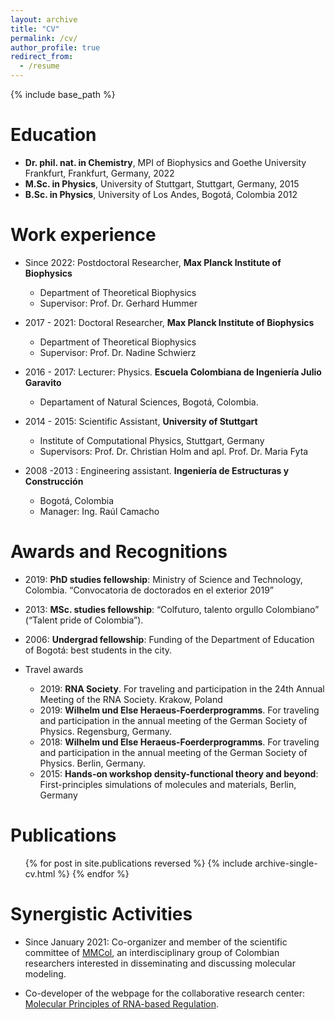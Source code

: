 ```yaml
---
layout: archive
title: "CV"
permalink: /cv/
author_profile: true
redirect_from:
  - /resume
---
```


{% include base_path %}

Education
======
* <b>Dr. phil. nat. in Chemistry</b>, MPI of Biophysics and Goethe University Frankfurt, Frankfurt, Germany, 2022
* <b>M.Sc. in Physics</b>, University of Stuttgart, Stuttgart, Germany, 2015
* <b>B.Sc. in Physics</b>, University of Los Andes, Bogotá, Colombia 2012

Work experience
======
* Since 2022: Postdoctoral Researcher, <b>Max Planck Institute of Biophysics</b>
  * Department of Theoretical Biophysics
  * Supervisor: Prof. Dr. Gerhard Hummer

* 2017 - 2021: Doctoral Researcher, <b>Max Planck Institute of Biophysics</b>
  * Department of Theoretical Biophysics
  * Supervisor: Prof. Dr. Nadine Schwierz

* 2016 - 2017: Lecturer: Physics. <b>Escuela Colombiana de Ingeniería Julio Garavito</b>
  * Departament of Natural Sciences, Bogotá, Colombia.

* 2014 - 2015: Scientific Assistant, <b>University of Stuttgart</b>
  * Institute of Computational Physics, Stuttgart, Germany
  * Supervisors: Prof. Dr. Christian Holm and apl. Prof. Dr. Maria Fyta

* 2008 -2013 : Engineering assistant. <b>Ingeniería de Estructuras y Construcción</b>
  * Bogotá, Colombia
  * Manager: Ing. Raúl Camacho
  
Awards and Recognitions
======
* 2019: <b>PhD studies fellowship</b>: Ministry of Science and Technology, Colombia. “Convocatoria de doctorados en el exterior 2019”
* 2013: <b>MSc. studies fellowship</b>: “Colfuturo, talento orgullo Colombiano” (“Talent pride of Colombia”).
* 2006: <b>Undergrad fellowship</b>: Funding of the Department of Education of Bogotá: best students in the city.

* Travel awards
  * 2019: <b>RNA Society</b>. For traveling and participation in the 24th Annual Meeting of the RNA Society. Krakow, Poland 
  * 2019: <b>Wilhelm und Else Heraeus-Foerderprogramms</b>. For traveling and participation in the annual meeting of the German Society of Physics. Regensburg, Germany.
  * 2018: <b>Wilhelm und Else Heraeus-Foerderprogramms</b>. For traveling and participation in the annual meeting of the German Society of Physics. Berlin, Germany.
  * 2015: <b>Hands-on workshop density-functional theory and beyond</b>: First-principles simulations of molecules and materials, Berlin,
Germany

Publications
======
  <ul>{% for post in site.publications reversed %}
    {% include archive-single-cv.html %}
  {% endfor %}</ul>

Synergistic Activities
======
* Since January 2021: Co-organizer and member of the scientific committee of  [MMCol](https://mmcolombia.github.io/equipo.html), an interdisciplinary group of Colombian researchers interested in disseminating and discussing molecular modeling.

* Co-developer of the webpage for the collaborative research center: [Molecular Principles of RNA-based Regulation](https://rna-research.de/). 

  
